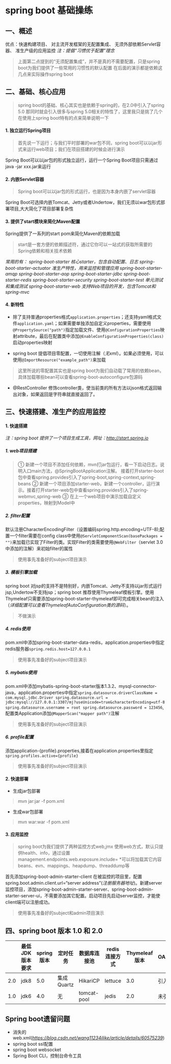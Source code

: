 # spring boot 基础操练
## 一、概述
优点：快速构建项目、
对主流开发框架的无配置集成、
无须外部依赖Servlet容器、
准生产级的应用监控
*注：提倡“习惯优于配置”理念*

>上面第二点提到的“无须配置集成”，并不是真的不需要配置，只是spring boot为我们提供了一些常用的习惯性的默认配置
>在后面的演示都是依赖这几点来实际操作spring boot

## 二、基础、核心应用
> spring boot的基础、核心其实也是依赖于spring的，在2.0中引入了spring 5.0 那同时就会引入很多与spring 5.0相关的特性了，这里我只是挑了几个在使用上spring boot特有的点来简单说明一下

#### 1. 独立运行Spring项目
> 首先说一下运行；与我们平时部署的war包不同，spring boot可以以jar形式来运行web项目；我们在项目搭建的时候会进行演示

Spring Boot可以以jar包的形式独立运行，运行一个Spring Boot项目只需通过java -jar xxx.jar来运行
#### 2. 内嵌Servlet容器
> Spring boot可以以jar包的形式运行，也是因为本身内嵌了servlet容器

Spring Boot可选择内嵌Tomcat、Jetty或者Undertow，我们无须以war包形式部署项目,大大简化了项目部署复杂性
#### 3. 提供了start模块来简化Maven配置
Spring提供了一系列的start pom来简化Maven的依赖加载
> start是一套方便的依赖描述符，通过它你可以一站式的获取所需要的Spring依赖和相关技术依赖

*常用的有：
spring-boot-starter             核心starter，包含自动配置、日志
spring-boot-starter-actuator    准生产特性，用来监控和管理应用 
spring-boot-starter-amqp 
spring-boot-starter-aop 
spring-boot-starter-jdbc 
spring-boot-starter-redis 
spring-boot-starter-security
spring-boot-starter-test 单元测试和集成测试
spring-boot-starter-web 支持Web项目的开发，包含Tomcat和spring-mvc*
#### 4. 新特性

* 除了支持普通properties格式`application.properties`；还支持yaml格式文件`application.yaml`；如果需要单独添加自定义properties，需要使用`@PropertySource("path")`指定加载文件、使用`@ConfigurationProperties`映射attribute，最后在配置类中添加`@EnableConfigurationProperties(class)`启动properties映射

* spring boot 提倡项目零配置，一切使用注解（*无xml*）。如果必须使用，可以使用`@ImportResource("example_path")`来加载
> 这里所说的零配置其实也是spring boot为我们自动载了常用的依赖bean，具体加载哪些bean可以查看spring-boot-autoconfigure包源码

* @RestController 修饰controller类，使当前类的所有方法以json格式返回输出对象，如果返回是字符串就直接返回了。

## 三、快速搭建、准生产的应用监控
#### 1. 快速搭建
*注：spring boot 提供了一个项目生成工具，网址：http://start.spring.io*
##### 1. web项目搭建
> ① 新建一个项目不添加任何依赖，mvn打jar包运行，看一下启动日志。说明入口main方法，@SpringBootApplication注解。 接着打开starter-boot包中查看spring.provides引入了spring-boot,spring-context,spring-beans
> ② 新建一个项目添加starter-web，新建一个controller，运行演示。接着打开starter-web包中查看spring.provides引入了spring-webmvc,spring-web
> ③ 在上一个web项目中演示加载自定义properties，映射到Model中

##### 2. filter配置
默认注册CharacterEncodingFilter（设置编码spring.http.encoding=UTF-8);配置一个filter需要在config class中使用`@ServletComponentScan(basePackages = "")`来加载已实现了Filter的类。实现Filter的类需要使用`@WebFilter`（servlet 3.0中添加的注解）来初始filter的属性
> 使用事先准备好的subject项目演示

##### 3. 模板引擎加载
spring boot 对jsp的支持不是特别好，内嵌Tomcat、Jetty不支持以jar形式运行jsp,Undertow不支持jsp；spring boot 推荐使用Thymeleaf模板引擎。使用Thymeleaf只需要添加spring-boot-starter-thymeleaf即可完成相关bean的注入（*详细配置可以查看ThymeleafAutoConfiguration类的源码*）。
> 不做演示

##### 4. redis使用
pom.xml中添加spring-boot-starter-data-redis，application.properties中指定redis服务器`spring.redis.host=127.0.0.1`
> 使用事先准备好的subject项目演示

##### 5. mybatis使用
pom.xml中添加mybatis-spring-boot-starter版本1.3.2、mysql-connector-java，application.properties中指定`spring.datasource.driverClassName = com.mysql.jdbc.Driver
spring.datasource.url = jdbc:mysql://127.0.0.1:3307/mj?useUnicode=true&characterEncoding=utf-8
spring.datasource.username = root
spring.datasource.password = 123456`,配置类Application添加`@MapperScan("mapper path")`注解
> 使用事先准备好的subject项目演示

##### 6. profile配置
添加application-{profile}.properties,接着在application.properties里指定`spring.profiles.active={profile}`
> 使用事先准备好的subject项目演示

#### 2. 快速部署
* 生成jar包部署
> mvn jar:jar -f pom.xml

* 生成war包部署
> mvn war:war -f pom.xml

#### 3. 应用监控
>spring boot为我们提供了两种监控方式web,jmx 使用web方式，默认只提供health、info，通过设置management.endpoints.web.exposure.include= *可以将加载其它内容beans、evn、mappings、heapdump、threaddump等

首先添加spring-boot-admin-starter-client 在被监控的项目里，配置spring.boot.admin.client.url=“server address”(*注册服务器地址*)。新建server监控项目，添加spring-boot-admin-starter-server、spring-boot-admin-starter-server-ui，不需要添加其它配置。启动项目先启动server监控，才能使client端可以注册成功。

> 使用事先准备好的subject和admin项目演示

## 四、spring boot 版本 1.0 和 2.0


|   | 最低JDK版本要求 | spring版本 | 定时任务 | 数据库连接池 | redis连接方式 | Thymeleaf版本 | OAuth |
| --- | --- | --- | --- | --- | --- | --- | --- |
| 2.0 | jdk8 | 5.0 | 集成Quartz | HikariCP | lettuce | 3.0 | 引入 |
| 1.0 | jdk6 | 4.0 | 无 | tomcat-pool | jedis | 2.0 | 未引入 |

## Spring boot遗留问题
* 消失的web.xml(*https://blog.csdn.net/wang11234ilike/article/details/60575239*)
* spring boot ssl配置
* spring boot websocket
* Spring Boot CLI，控制台命令工具
